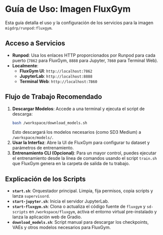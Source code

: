 # Guía de Uso: Imagen FluxGym

Esta guía detalla el uso y la configuración de los servicios para la imagen `migdrp/runpod:fluxgym`.

## Acceso a Servicios

*   **Runpod**: Usa los enlaces HTTP proporcionados por Runpod para cada puerto (`7862` para FluxGym, `8888` para Jupyter, `7860` para Terminal Web).
*   **Localmente**:
    *   **FluxGym UI**: `http://localhost:7862`
    *   **JupyterLab**: `http://localhost:8888`
    *   **Terminal Web**: `http://localhost:7860`

## Flujo de Trabajo Recomendado

1.  **Descargar Modelos**: Accede a una terminal y ejecuta el script de descarga:
    ```bash
    bash /workspace/download_models.sh
    ```
    Esto descargará los modelos necesarios (como SD3 Medium) a `/workspace/models/`.
2.  **Usar la Interfaz**: Abre la UI de FluxGym para configurar tu dataset y parámetros de entrenamiento.
3.  **Entrenamiento CLI (Opcional)**: Para un mayor control, puedes ejecutar el entrenamiento desde la línea de comandos usando el script `train.sh` que FluxGym genera en la carpeta de salida de tu trabajo.

## Explicación de los Scripts

*   **`start.sh`**: Orquestador principal. Limpia, fija permisos, copia scripts y lanza `supervisord`.
*   **`start-jupyter.sh`**: Inicia el servidor JupyterLab.
*   **`start-fluxgym.sh`**: Clona o actualiza el código fuente de `fluxgym` y `sd-scripts` en `/workspace/fluxgym`, activa el entorno virtual pre-instalado y lanza la aplicación web de Gradio.
*   **`download_models.sh`**: Script manual para descargar los checkpoints, VAEs y otros modelos necesarios para FluxGym.